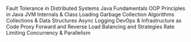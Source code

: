 Fault Tolerance in Distributed Systems
Java Fundamentals
OOP Principles in Java
JVM Internals & Class Loading
Garbage Collection Algorithms
Collections & Data Structures
Async Logging
DevOps & Infrastructure as Code
Proxy Forward and Reverse
Load Balancing and Strategies
Rate Limiting
Concurrency & Parallelism